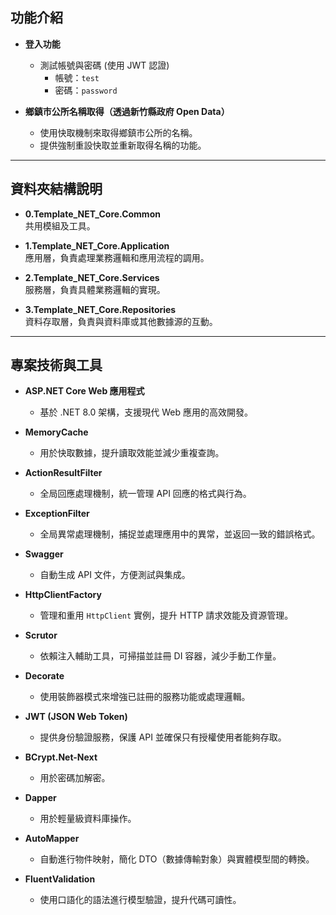 ## 功能介紹

- **登入功能**
  - 測試帳號與密碼 (使用 JWT 認證)
    - 帳號：`test`
    - 密碼：`password`
  
- **鄉鎮市公所名稱取得（透過新竹縣政府 Open Data）**
  - 使用快取機制來取得鄉鎮市公所的名稱。
  - 提供強制重設快取並重新取得名稱的功能。

---

## 資料夾結構說明

- **0.Template_NET_Core.Common**  
  共用模組及工具。

- **1.Template_NET_Core.Application**  
  應用層，負責處理業務邏輯和應用流程的調用。

- **2.Template_NET_Core.Services**  
  服務層，負責具體業務邏輯的實現。

- **3.Template_NET_Core.Repositories**  
  資料存取層，負責與資料庫或其他數據源的互動。

---

## 專案技術與工具

- **ASP.NET Core Web 應用程式**  
  - 基於 .NET 8.0 架構，支援現代 Web 應用的高效開發。

- **MemoryCache**  
  - 用於快取數據，提升讀取效能並減少重複查詢。

- **ActionResultFilter**  
  - 全局回應處理機制，統一管理 API 回應的格式與行為。

- **ExceptionFilter**  
  - 全局異常處理機制，捕捉並處理應用中的異常，並返回一致的錯誤格式。

- **Swagger**  
  - 自動生成 API 文件，方便測試與集成。

- **HttpClientFactory**  
  - 管理和重用 `HttpClient` 實例，提升 HTTP 請求效能及資源管理。

- **Scrutor**  
  - 依賴注入輔助工具，可掃描並註冊 DI 容器，減少手動工作量。

- **Decorate**  
  - 使用裝飾器模式來增強已註冊的服務功能或處理邏輯。

- **JWT (JSON Web Token)**  
  - 提供身份驗證服務，保護 API 並確保只有授權使用者能夠存取。

- **BCrypt.Net-Next**  
  - 用於密碼加解密。

- **Dapper**  
  - 用於輕量級資料庫操作。

- **AutoMapper**  
  - 自動進行物件映射，簡化 DTO（數據傳輸對象）與實體模型間的轉換。

- **FluentValidation**  
  - 使用口語化的語法進行模型驗證，提升代碼可讀性。